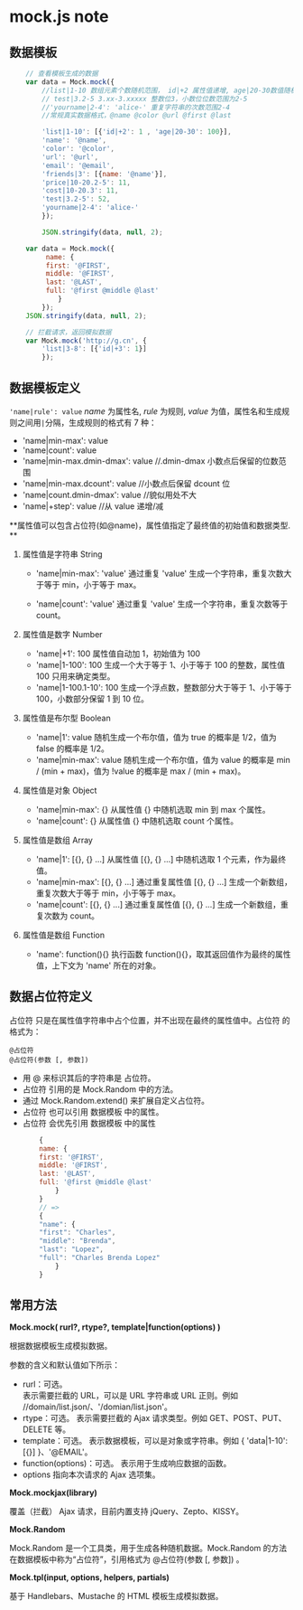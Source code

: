 # mock.js note

## 数据模板

```js
    // 查看模板生成的数据
    var data = Mock.mock({
        //list|1-10 数组元素个数随机范围， id|+2 属性值递增, age|20-30数值随机范围
        // test|3.2-5 3.xx-3.xxxxx 整数位3，小数位位数范围为2-5
        //'yourname|2-4': 'alice-' 重复字符串的次数范围2-4
        //常规真实数据格式，@name @color @url @first @last

        'list|1-10': [{'id|+2': 1 , 'age|20-30': 100}],
        'name': '@name',
        'color': '@color',
        'url': '@url',
        'email': '@email',
        'friends|3': [{name: '@name'}],
        'price|10-20.2-5': 11,
        'cost|10-20.3': 11,
        'test|3.2-5': 52,
        'yourname|2-4': 'alice-'
        });

        JSON.stringify(data, null, 2);

    var data = Mock.mock({
         name: {
         first: '@FIRST',
         middle: '@FIRST',
         last: '@LAST',
         full: '@first @middle @last'
            }
        });
    JSON.stringify(data, null, 2);

    // 拦截请求，返回模拟数据
    var Mock.mock('http://g.cn', {
        'list|3-8': [{'id|+3': 1}]
        });
```

## 数据模板定义

`'name|rule': value` _name_ 为属性名, _rule_ 为规则, _value_ 为值，属性名和生成规则之间用`|`分隔，生成规则的格式有 7 种：

- 'name|min-max': value
- 'name|count': value
- 'name|min-max.dmin-dmax': value //.dmin-dmax 小数点后保留的位数范围
- 'name|min-max.dcount': value //小数点后保留 dcount 位
- 'name|count.dmin-dmax': value //貌似用处不大
- 'name|+step': value //从 value 递增/减

**属性值可以包含占位符(如@name)，属性值指定了最终值的初始值和数据类型. **

1. 属性值是字符串 String

    - 'name|min-max': 'value' 通过重复 'value' 生成一个字符串，重复次数大于等于 min，小于等于 max。

    - 'name|count': 'value' 通过重复 'value' 生成一个字符串，重复次数等于 count。

2. 属性值是数字 Number

    - 'name|+1': 100 属性值自动加 1，初始值为 100
    - 'name|1-100': 100 生成一个大于等于 1、小于等于 100 的整数，属性值 100 只用来确定类型。
    - 'name|1-100.1-10': 100 生成一个浮点数，整数部分大于等于 1、小于等于 100，小数部分保留 1 到 10 位。

3. 属性值是布尔型 Boolean

    - 'name|1': value 随机生成一个布尔值，值为 true 的概率是 1/2，值为 false 的概率是 1/2。
    - 'name|min-max': value 随机生成一个布尔值，值为 value 的概率是 min / (min + max)，值为 !value 的概率是 max / (min + max)。

4. 属性值是对象 Object
    - 'name|min-max': {} 从属性值 {} 中随机选取 min 到 max 个属性。
    - 'name|count': {} 从属性值 {} 中随机选取 count 个属性。
5. 属性值是数组 Array
    - 'name|1': [{}, {} ...] 从属性值 [{}, {} ...] 中随机选取 1 个元素，作为最终值。
    - 'name|min-max': [{}, {} ...] 通过重复属性值 [{}, {} ...] 生成一个新数组，重复次数大于等于 min，小于等于 max。
    - 'name|count': [{}, {} ...] 通过重复属性值 [{}, {} ...] 生成一个新数组，重复次数为 count。
6. 属性值是数组 Function
    - 'name': function(){} 执行函数 function(){}，取其返回值作为最终的属性值，上下文为 'name' 所在的对象。

## 数据占位符定义
占位符 只是在属性值字符串中占个位置，并不出现在最终的属性值中。占位符 的格式为：

    @占位符
    @占位符(参数 [, 参数])

- 用 @ 来标识其后的字符串是 占位符。
- 占位符 引用的是 Mock.Random 中的方法。
- 通过 Mock.Random.extend() 来扩展自定义占位符。
- 占位符 也可以引用 数据模板 中的属性。
- 占位符 会优先引用 数据模板 中的属性
    ```js
        {
        name: {
        first: '@FIRST',
        middle: '@FIRST',
        last: '@LAST',
        full: '@first @middle @last'
            }
        }
        // =>
        {
        "name": {
        "first": "Charles",
        "middle": "Brenda",
        "last": "Lopez",
        "full": "Charles Brenda Lopez"
            }
        }
    ```

## 常用方法

**Mock.mock( rurl?, rtype?, template|function(options) )**

根据数据模板生成模拟数据。

参数的含义和默认值如下所示：

- rurl：可选。  
   表示需要拦截的 URL，可以是 URL 字符串或 URL 正则。例如 /\/domain\/list.json/、'/domian/list.json'。
- rtype：可选。
  表示需要拦截的 Ajax 请求类型。例如 GET、POST、PUT、DELETE 等。
- template：可选。
  表示数据模板，可以是对象或字符串。例如 { 'data|1-10':[{}] }、'@EMAIL'。
- function(options)：可选。
  表示用于生成响应数据的函数。
- options
  指向本次请求的 Ajax 选项集。

**Mock.mockjax(library)**

覆盖（拦截） Ajax 请求，目前内置支持 jQuery、Zepto、KISSY。

**Mock.Random**

Mock.Random 是一个工具类，用于生成各种随机数据。Mock.Random 的方法在数据模板中称为“占位符”，引用格式为 @占位符(参数 [, 参数]) 。

**Mock.tpl(input, options, helpers, partials)**

基于 Handlebars、Mustache 的 HTML 模板生成模拟数据。
